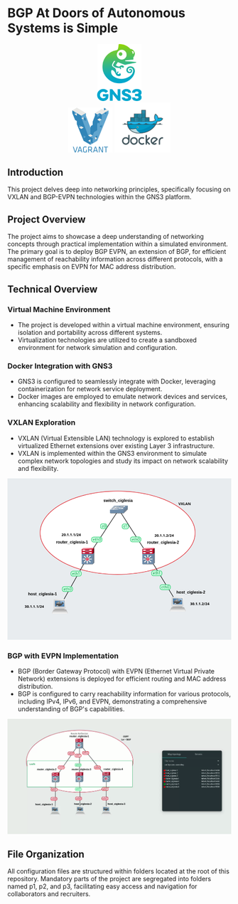 # BGP At Doors of Autonomous Systems is Simple

<p align="center">
  <img src="gns3.png" width="20%"/> 
  <br/>
  <img src="vagrant.png" style="width: 20%;" />
  <img src="docker.png" style="width: 25%;" />
</p>

## Introduction

This project delves deep into networking principles, specifically focusing on VXLAN and BGP-EVPN technologies within the GNS3 platform.

## Project Overview

The project aims to showcase a deep understanding of networking concepts through practical implementation within a simulated environment. The primary goal is to deploy BGP EVPN, an extension of BGP, for efficient management of reachability information across different protocols, with a specific emphasis on EVPN for MAC address distribution.

## Technical Overview

### Virtual Machine Environment

- The project is developed within a virtual machine environment, ensuring isolation and portability across different systems.
- Virtualization technologies are utilized to create a sandboxed environment for network simulation and configuration.

### Docker Integration with GNS3

- GNS3 is configured to seamlessly integrate with Docker, leveraging containerization for network service deployment.
- Docker images are employed to emulate network devices and services, enhancing scalability and flexibility in network configuration.

### VXLAN Exploration

- VXLAN (Virtual Extensible LAN) technology is explored to establish virtualized Ethernet extensions over existing Layer 3 infrastructure.
- VXLAN is implemented within the GNS3 environment to simulate complex network topologies and study its impact on network scalability and flexibility.

[![](p2.topology.png)](https://github.com/AndreIglesias/Bgp-At-Doors-of-Autonomous-Systems-is-Simple/tree/main/P2)

### BGP with EVPN Implementation

- BGP (Border Gateway Protocol) with EVPN (Ethernet Virtual Private Network) extensions is deployed for efficient routing and MAC address distribution.
- BGP is configured to carry reachability information for various protocols, including IPv4, IPv6, and EVPN, demonstrating a comprehensive understanding of BGP's capabilities.

[![](p3.topology.gif)](https://github.com/AndreIglesias/Bgp-At-Doors-of-Autonomous-Systems-is-Simple/tree/main/P3)


## File Organization

All configuration files are structured within folders located at the root of this repository. Mandatory parts of the project are segregated into folders named p1, p2, and p3, facilitating easy access and navigation for collaborators and recruiters.

